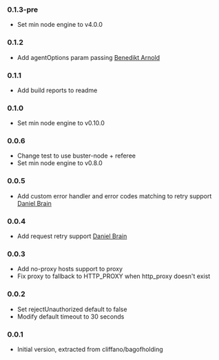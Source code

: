 ### 0.1.3-pre
* Set min node engine to v4.0.0

### 0.1.2
* Add agentOptions param passing [Benedikt Arnold](https://github.com/benediktarnold)

### 0.1.1
* Add build reports to readme

### 0.1.0
* Set min node engine to v0.10.0

### 0.0.6
* Change test to use buster-node + referee
* Set min node engine to v0.8.0

### 0.0.5
* Add custom error handler and error codes matching to retry support [Daniel Brain](https://github.com/dbrain)

### 0.0.4
* Add request retry support [Daniel Brain](https://github.com/dbrain)

### 0.0.3
* Add no-proxy hosts support to proxy
* Fix proxy to fallback to HTTP_PROXY when http_proxy doesn't exist

### 0.0.2
* Set rejectUnauthorized default to false
* Modify default timeout to 30 seconds

### 0.0.1
* Initial version, extracted from cliffano/bagofholding
